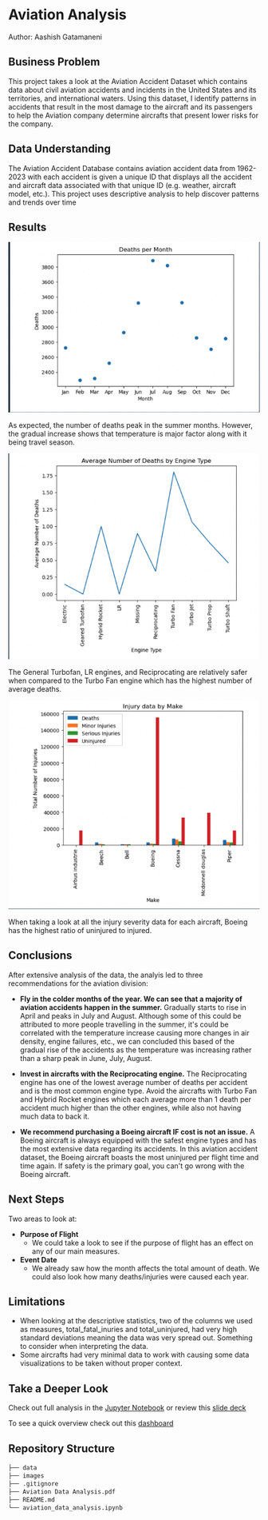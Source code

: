 # Aviation Analysis

Author: Aashish Gatamaneni

## Business Problem
This project takes a look at the Aviation Accident Dataset which contains data about civil aviation accidents and incidents in the United States and its territories, and international waters. Using this dataset, I identify patterns in accidents that result in the most damage to the aircraft and its passengers to help the Aviation company determine aircrafts that present lower risks for the company.

## Data Understanding
The Aviation Accident Database contains aviation accident data from 1962-2023 with each accident is given a unique ID that displays all the accident and aircraft data associated with that unique ID (e.g. weather, aircraft model, etc.). This project uses descriptive analysis to help discover patterns and trends over time

## Results
![DeathsMonth](./images/DeathsMonth.png)

As expected, the number of deaths peak in the summer months. However, the gradual increase shows that temperature is major factor along with it being travel season.

![EngineType](./images/EngineType.png)

The General Turbofan, LR engines, and Reciprocating are relatively safer when compared to the Turbo Fan engine which has the highest number of average deaths.

![InjuryData](./images/InjuryData.png)

When taking a look at all the injury severity data for each aircraft, Boeing has the highest ratio of uninjured to injured.

## Conclusions

After extensive analysis of the data, the analyis led to three recommendations for the aviation division:
- **Fly in the colder months of the year. We can see that a majority of aviation accidents happen in the summer.** Gradually starts to rise in April and peaks in July and August. Although some of this could be attributed to more people travelling in the summer, it's could be correlated with the temperature increase causing more changes in air density, engine failures, etc., we can concluded this based of the gradual rise of the accidents as the temperature was increasing rather than a sharp peak in June, July, August.

- **Invest in aircrafts with the Reciprocating engine.** The Reciprocating engine has one of the lowest average number of deaths per accident and is the most common engine type. Avoid the aircrafts with Turbo Fan and Hybrid Rocket engines which each average more than 1 death per accident much higher than the other engines, while also not having much data to back it.

- **We recommend purchasing a Boeing aircraft IF cost is not an issue.** A Boeing aircraft is always equipped with the safest engine types and has the most extensive data regarding its accidents. In this aviation accident dataset, the Boeing aircraft boasts the most uninjured per flight time and time again. If safety is the primary goal, you can't go wrong with the Boeing aircraft.

## Next Steps
Two areas to look at:
- **Purpose of Flight**
    - We could take a look to see if the purpose of flight has an effect on any of our main measures.
- **Event Date**
    - We already saw how the month affects the total amount of death. We could also look how many deaths/injuries were caused each year.

## Limitations
- When looking at the descriptive statistics, two of the columns we used as measures, total_fatal_inuries and total_uninjured, had very high standard deviations meaning the data was very spread out. Something to consider when interpreting the data.
- Some aircrafts had very minimal data to work with causing some data visualizations to be taken without proper context.

## Take a Deeper Look
Check out full analysis in the [Jupyter Notebook](./aviation_data_analysis.ipynb) or review this [slide deck](./Aviation_Data_Analysis.pdf)

To see a quick overview check out this [dashboard](./images/AviationDashboard.png)

## Repository Structure

```
├── data
├── images
├── .gitignore
├── Aviation Data Analysis.pdf
├── README.md
└── aviation_data_analysis.ipynb
```
